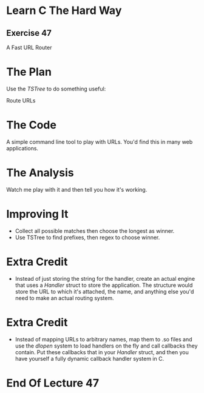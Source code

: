 Learn C The Hard Way
=======

Exercise 47
----

A Fast URL Router



The Plan
====

Use the *TSTree* to do something useful:

Route URLs



The Code
====

A simple command line tool to play with URLs.
You'd find this in many web applications.



The Analysis
====

Watch me play with it and then tell you how it's working.



Improving It
====

* Collect all possible matches then choose the longest as winner.
* Use TSTree to find prefixes, then regex to choose winner.



Extra Credit
====

* Instead of just storing the string for the handler, create an actual engine that uses a
  *Handler* struct to store the application.  The structure would store the URL to which it's attached, the name, and anything else you'd need to make an actual routing system.



Extra Credit
====

* Instead of mapping URLs to arbitrary names, map them to .so files and use the *dlopen*
  system to load handlers on the fly and call callbacks they contain.  Put these callbacks that
  in your *Handler* struct, and then you have yourself a fully dynamic callback
  handler system in C.



End Of Lecture 47
=====


